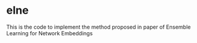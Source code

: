 # elne
This is the code to implement the method proposed in paper of Ensemble Learning for Network Embeddings
